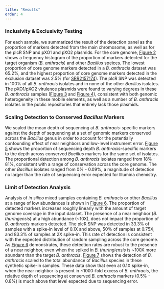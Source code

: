 ```yaml
---
title: "Results"
order: 4
---
```


### Inclusivity & Exclusivity Testing
For each sample, we summarized the result of the detection panel as the proportion of markers detected from the main chromosome, as well as for the plcR SNP and pXO1 and pXO2 plasmids. For the core genome, [Figure 2](#figure-2) shows a frequency histogram of the proportion of markers detected for the target organism (*B. anthracis*) and other *Bacillus* speices. The lowest proportion of core genome markers detected in a *B. anthracis* dataset was 65.2%, and the highest proportion of core genome markers detected in the exclusion dataset was 2.5% (for [SRR2157174](http://www.ncbi.nlm.nih.gov/sra/SRR2157174/)). The plcR SNP was detected in 100% of all *B. anthracis* isolates and in none of the other *Bacillus* isolates. The pXO1/pXO2 virulence plasmids were found to varying degrees in these *B. anthracis* samples ([Figure 3](#figure-3) and [Figure 4](#figure-4)), consistent with both genomic heterogeneity in these mobile elements, as well as a number of *B. anthracis* isolates in the public repositories that entirely lack those plasmids.


### Scaling Detection to Conserved *Bacillus* Markers
We scaled the mean depth of sequencing at *B. anthracis*-specific markers against the depth of sequencing at a set of genomic markers conserved across the *Bacillus* genus in order to account for the potentially confounding effect of near neighbors and low-level instrument error. [Figure 5](#figure-5) shows the proportion of sequencing depth *B. anthracis*-specific markers to the depth across conserved *Bacillus* markers for the same set of isolates.  The proportional detection among *B. anthracis* isolates ranged from 18% - 81%, consistent with a range of conservation across the core genome. The other *Bacillus* isolates ranged from 0% - 0.09%, a magnitude of detection no larger than the rate of sequencing error expected for Illumina chemistry.


### Limit of Detection Analysis
Analysis of *in silico* mixed samples containing *B. anthracis* or other *Bacillus* at a range of low abundances is shown in [Figure 6](#figure-6). The proportion of detected markers increases roughly linearly with the amount of target genome coverage in the input dataset. The presence of a near neighbor (*B. thuringensis*) at a high abundance (~10X), does not impact the proportion of *B. anthracis* markers detected. The plcR SNP was detected in 33.3% of samples with a spike-in level of 0.1X and above, 50% of samples at 0.75X, and 83.3% of samples at 2X spike-in. This rate of detection is consistent with the expected distribution of random sampling across the core genome. As [Figure 6](#figure-6) demonstrates, these detection rates are robust to the presence of a near neighbor, even when the spiked in _B. thuringiensis_ is ~100X more abundant than the target _B. anthracis_. [Figure 7](#figure-7) shows the detection of *B. anthracis* scaled to the total abundance of *Bacillus* species in these synthetic spike-in samples. These data show that even at 0.1X spike-in, when the near neighbor is present in ~1000-fold excess of *B. anthracis*, the relative depth of sequencing at conserved *B. anthracis* markers (0.5% - 0.8%) is much above that level expected due to sequencing error.
